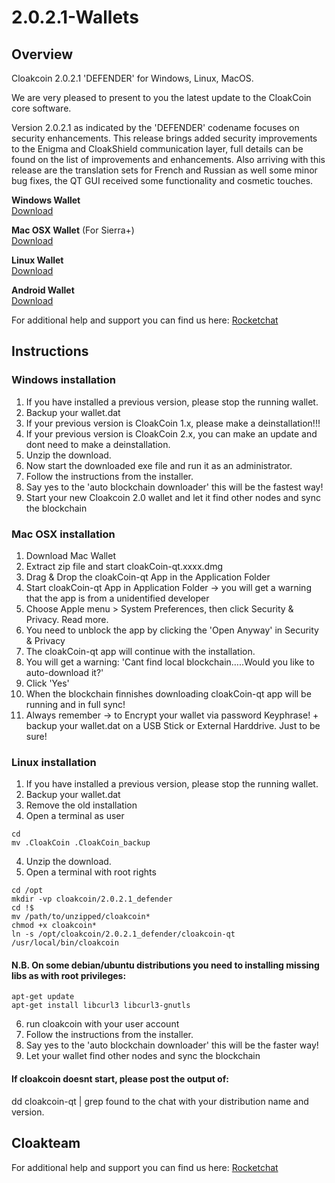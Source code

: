 # 2.0.2.1-Wallets

## Overview
Cloakcoin 2.0.2.1 'DEFENDER' for Windows, Linux, MacOS.
 
We are very pleased to present to you the latest update to the CloakCoin core software.
 
Version 2.0.2.1 as indicated by the 'DEFENDER' codename focuses on security enhancements. This release brings added security improvements to the Enigma and CloakShield communication layer, full details can be found on the list of improvements and enhancements.  Also arriving with this release are the translation sets for French and Russian as well some minor bug fixes, the QT GUI received some functionality and cosmetic touches.

**Windows Wallet**<br />
[Download](https://github.com/CloakProject/2.0.2.1-Wallets/raw/master/cloakCoin_qt-daemon_win_x86_v2.0.2.1.defender.zip)

**Mac OSX Wallet** (For Sierra+)<br />
[Download](https://github.com/CloakProject/2.0.2.1-Wallets/raw/master/cloakCoin_qt_osx_x64_v2.0.2.1.defender.zip)

**Linux Wallet**<br />
[Download](https://github.com/CloakProject/2.0.2.1-Wallets/raw/master/cloakCoin_qt-daemon_linux_x64_v2.0.2.1.defender.zip)

**Android Wallet**<br />
[Download](https://play.google.com/store/apps/details?id=com.cloakcoin.wallet)

For additional help and support you can find us here:
[Rocketchat](https://chat.cloakcoin.com)

## Instructions

### Windows installation

1. If you have installed a previous version, please stop the running wallet.
2. Backup your wallet.dat
3. If your previous version is CloakCoin 1.x, please make a deinstallation!!!
4. If your previous version is CloakCoin 2.x, you can make an update and dont need to make a deinstallation.
5. Unzip the download.
6. Now start the downloaded exe file and run it as an administrator.
7. Follow the instructions from the installer.
8. Say yes to the 'auto blockchain downloader' this will be the fastest way!
9. Start your new Cloakcoin 2.0 wallet and let it find other nodes and sync the blockchain

### Mac OSX installation

1. Download Mac Wallet
2. Extract zip file and start cloakCoin-qt.xxxx.dmg
3. Drag & Drop the cloakCoin-qt App in the Application Folder
4. Start cloakCoin-qt App in Application Folder -> you will get a warning that the app is from a unidentified developer
5. Choose Apple menu > System Preferences, then click Security & Privacy. Read more.
6. You need to unblock the app by clicking the 'Open Anyway' in Security & Privacy
7. The cloakCoin-qt app will continue with the installation.
8. You will get a warning: 'Cant find local blockchain…..Would you like to auto-download it?'
9. Click 'Yes'
10. When the blockchain finnishes downloading cloakCoin-qt app will be running and in full sync!
11. Always remember  -> to Encrypt your wallet via password Keyphrase! + backup your wallet.dat on a USB Stick or External Harddrive. Just to be sure!

### Linux installation

1. If you have installed a previous version, please stop the running wallet.
2. Backup your wallet.dat
3. Remove the old installation
4. Open a terminal as user
```
cd
mv .CloakCoin .CloakCoin_backup
```
4. Unzip the download.
5. Open a terminal with root rights
```
cd /opt
mkdir -vp cloakcoin/2.0.2.1_defender
cd !$
mv /path/to/unzipped/cloakcoin* 
chmod +x cloakcoin*
ln -s /opt/cloakcoin/2.0.2.1_defender/cloakcoin-qt /usr/local/bin/cloakcoin
```

#### N.B. On some debian/ubuntu distributions you need to installing missing libs as with root privileges:
```
apt-get update
apt-get install libcurl3 libcurl3-gnutls
```
6. run cloakcoin with your user account
7. Follow the instructions from the installer.
8. Say yes to the 'auto blockchain downloader' this will be the faster way!
9. Let your wallet find other nodes and sync the blockchain


#### If cloakcoin doesnt start, please post the output of:

dd cloakcoin-qt | grep found
to the chat with your distribution name and version.

## Cloakteam
For additional help and support you can find us here:
[Rocketchat](https://chat.cloakcoin.com)
